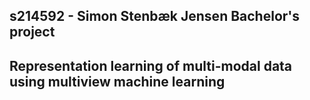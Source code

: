 ## s214592 - Simon Stenbæk Jensen Bachelor's project

## Representation learning of multi-modal data using multiview machine learning
